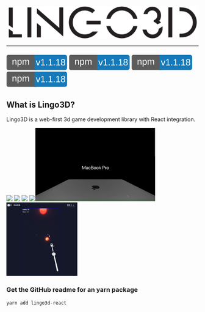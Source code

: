 <div align="center">
  <img width="500px" src="https://github.com/Hubert-HuJianhua/lingo3d-dev/blob/main/image/LINGO3Dlogo.png"/>
</div>


---
### [![npm][npm-image]][npm-url]   [![npm][npm-image]][npm-url]    [![npm][npm-image]][npm-url]   [![npm][npm-image]][npm-url]
[npm-image]: https://github.com/Hubert-HuJianhua/lingo3d-dev/blob/main/image/npm.svg
[npm-url]: https://www.npmjs.com/package/lingo3d-react


## What is Lingo3D?
Lingo3D is a web-first 3d game development library with React integration.

<img src="https://github.com/Hubert-HuJianhua/lingo3d-dev/blob/main/image/applewatch.gif" height="270px"> <img src="https://github.com/Hubert-HuJianhua/lingo3d-dev/blob/main/image/fairytale.gif" height="270px"> <img src="https://github.com/Hubert-HuJianhua/lingo3d-dev/blob/main/image/pingpong.gif" height="240px">
<img src="https://github.com/Hubert-HuJianhua/lingo3d-dev/blob/main/image/universe.gif" height="240px"><img src="https://github.com/Hubert-HuJianhua/lingo3d-dev/blob/main/image/macbook.gif" height="192px"><img src="https://github.com/Hubert-HuJianhua/lingo3d-dev/blob/main/image/shotting.gif" height="192px">




### Get the GitHub readme for an yarn package
```
yarn add lingo3d-react
```
